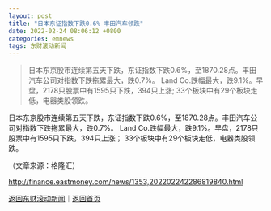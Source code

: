```yaml
---
layout: post
title: "日本东证指数下跌0.6% 丰田汽车领跌"
date: 2022-02-24 08:06:12 +0800
categories: emnews
tags: 东财滚动新闻
---
```

> 日本东京股市连续第五天下跌，东证指数下跌0.6%，至1870.28点。丰田汽车公司对指数下跌拖累最大，跌0.7%。 Land Co.跌幅最大，跌9.1%。早盘，2178只股票中有1595只下跌，394只上涨; 33个板块中有29个板块走低，电器类股领跌。

<p>日本东京股市连续第五天下跌，东证指数下跌0.6%，至1870.28点。丰田汽车公司对指数下跌拖累最大，跌0.7%。 Land Co.跌幅最大，跌9.1%。早盘，2178只股票中有1595只下跌，394只上涨； 33个板块中有29个板块走低，电器类股领跌。</p><p class="em_media">（文章来源：格隆汇）</p>

<http://finance.eastmoney.com/news/1353,202202242286819840.html>

[返回东财滚动新闻](//finews.withounder.com/emnews/)｜[返回首页](//finews.withounder.com/)